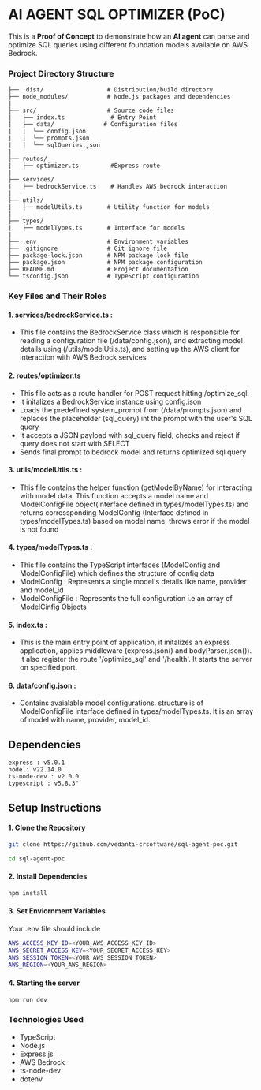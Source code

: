 # AI AGENT SQL OPTIMIZER (PoC)

This is a **Proof of Concept** to demonstrate how an **AI agent** can parse and optimize SQL queries using different foundation models available on AWS Bedrock.

### Project Directory Structure

```
├── .dist/                  # Distribution/build directory
├── node_modules/           # Node.js packages and dependencies
|
├── src/                    # Source code files
|   ├── index.ts             # Entry Point
|   ├── data/              # Configuration files
|   |  └── config.json
|   |  └── prompts.json
|   |  └── sqlQueries.json
|
├── routes/ 
|   ├── optimizer.ts         #Express route  
|
├── services/ 
|   ├── bedrockService.ts    # Handles AWS bedrock interaction  
|
├── utils/ 
|   ├── modelUtils.ts       # Utility function for models  
|
├── types/ 
|   ├── modelTypes.ts       # Interface for models
|
├── .env                    # Environment variables
├── .gitignore              # Git ignore file
├── package-lock.json       # NPM package lock file
├── package.json            # NPM package configuration
├── README.md               # Project documentation
└── tsconfig.json           # TypeScript configuration

```

### Key Files and Their Roles

#### 1. services/bedrockService.ts :
- This file contains the BedrockService class which is responsible for reading a configuration file (/data/config.json), and extracting model details using (/utils/modelUtils.ts), and setting up the AWS client for interaction with AWS Bedrock services

#### 2. routes/optimizer.ts
- This file acts as a route handler for POST request hitting /optimize_sql. 
- It initalizes a BedrockService instance using config.json
- Loads the predefined system_prompt from (/data/prompts.json) and replaces the placeholder (sql_query) int the prompt with the user's SQL query
- It accepts a JSON payload with sql_query field, checks and reject if query does not start with SELECT
- Sends final prompt to bedrock model and returns optimized sql query

#### 3. utils/modelUtils.ts :
- This file contains the helper function (getModelByName) for interacting with model data. This function accepts a model name and ModelConfigFile object(Interface defined in types/modelTypes.ts) and returns corressponding ModelConfig (Interface defined in types/modelTypes.ts) based on model name, throws error if the model is not found

#### 4. types/modelTypes.ts :
- This file contains the TypeScript interfaces (ModelConfig and ModelConfigFile) which defines the structure of config data
- ModelConfig : Represents a single model's details like name, provider and model_id
- ModelConfigFile : Represents the full configuration i.e an array of ModelCinfig Objects

#### 5. index.ts :
- This is the main entry point of application, it initalizes an express application, applies middleware (express.json() and bodyParser.json()). It also register the route '/optimize_sql' and '/health'. It starts the server on specified port.

#### 6. data/config.json :
- Contains avaialable model configurations. structure is of ModelConfigFile interface defined in types/modelTypes.ts. It is an array of model with name, provider, model_id.

## Dependencies
    express : v5.0.1
    node : v22.14.0
    ts-node-dev : v2.0.0
    typescript : v5.8.3"

## Setup Instructions

#### 1. Clone the Repository
```bash
git clone https://github.com/vedanti-crsoftware/sql-agent-poc.git
```

```bash
cd sql-agent-poc
```

#### 2. Install Dependencies
```bash
npm install
```

#### 3. Set Enviornment Variables
Your .env file should include

```bash
AWS_ACCESS_KEY_ID=<YOUR_AWS_ACCESS_KEY_ID>
AWS_SECRET_ACCESS_KEY=<YOUR_SECRET_ACCESS_KEY>
AWS_SESSION_TOKEN=<YOUR_AWS_SESSION_TOKEN>
AWS_REGION=<YOUR_AWS_REGION>
```

#### 4. Starting the server

```bash
npm run dev
```

### Technologies Used

- TypeScript
- Node.js
- Express.js
- AWS Bedrock
- ts-node-dev
- dotenv